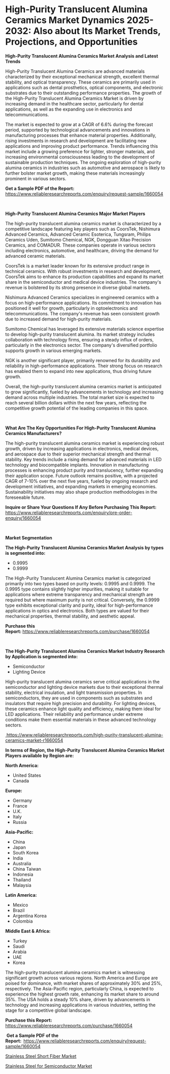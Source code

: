 <p><h1>High-Purity Translucent Alumina Ceramics Market Dynamics 2025-2032: Also about Its Market Trends, Projections, and Opportunities</h1></p><p><strong>High-Purity Translucent Alumina Ceramics Market Analysis and Latest Trends</strong></p>
<p><p>High-Purity Translucent Alumina Ceramics are advanced materials characterized by their exceptional mechanical strength, excellent thermal stability, and optical transparency. These ceramics are primarily used in applications such as dental prosthetics, optical components, and electronic substrates due to their outstanding performance properties. The growth of the High-Purity Translucent Alumina Ceramics Market is driven by increasing demand in the healthcare sector, particularly for dental applications, as well as the expanding use in electronics and telecommunications.</p><p>The market is expected to grow at a CAGR of 6.6% during the forecast period, supported by technological advancements and innovations in manufacturing processes that enhance material properties. Additionally, rising investments in research and development are facilitating new applications and improving product performance. Trends influencing this market include a growing preference for lighter, stronger materials, and increasing environmental consciousness leading to the development of sustainable production techniques. The ongoing exploration of high-purity alumina ceramics in industries such as automotive and aerospace is likely to further bolster market growth, making these materials increasingly prominent in various sectors.</p></p>
<p><strong>Get a Sample PDF of the Report:&nbsp;</strong> <a href="https://www.reliableresearchreports.com/enquiry/request-sample/1660054?utm_campaign=48&utm_medium=2&utm_source=Github&utm_content=ia&utm_term=17012025&utm_id=high-purity-translucent-alumina-ceramics">https://www.reliableresearchreports.com/enquiry/request-sample/1660054</a></p>
<p>&nbsp;</p>
<p><strong>High-Purity Translucent Alumina Ceramics Major Market Players</strong></p>
<p><p>The high-purity translucent alumina ceramics market is characterized by a competitive landscape featuring key players such as CoorsTek, Nishimura Advanced Ceramics, Advanced Ceramic Esoterica, Tungsram, Philips Ceramics Uden, Sumitomo Chemical, NGK, Dongguan Xitao Precision Ceramics, and COMADUR. These companies operate in various sectors including electronics, automotive, and healthcare, driving the demand for advanced ceramic materials.</p><p>CoorsTek is a market leader known for its extensive product range in technical ceramics. With robust investments in research and development, CoorsTek aims to enhance its production capabilities and expand its market share in the semiconductor and medical device industries. The company's revenue is bolstered by its strong presence in diverse global markets.</p><p>Nishimura Advanced Ceramics specializes in engineered ceramics with a focus on high-performance applications. Its commitment to innovation has positioned it well for growth, particularly in optoelectronics and telecommunications. The company's revenue has seen consistent growth due to increased demand for high-purity materials.</p><p>Sumitomo Chemical has leveraged its extensive materials science expertise to develop high-purity translucent alumina. Its market strategy includes collaboration with technology firms, ensuring a steady influx of orders, particularly in the electronics sector. The company's diversified portfolio supports growth in various emerging markets.</p><p>NGK is another significant player, primarily renowned for its durability and reliability in high-performance applications. Their strong focus on research has enabled them to expand into new applications, thus driving future growth.</p><p>Overall, the high-purity translucent alumina ceramics market is anticipated to grow significantly, fueled by advancements in technology and increasing demand across multiple industries. The total market size is expected to reach several billion dollars within the next few years, reflecting the competitive growth potential of the leading companies in this space.</p></p>
<p>&nbsp;</p>
<p><strong>What Are The Key Opportunities For High-Purity Translucent Alumina Ceramics Manufacturers?</strong></p>
<p><p>The high-purity translucent alumina ceramics market is experiencing robust growth, driven by increasing applications in electronics, medical devices, and aerospace due to their superior mechanical strength and thermal stability. Key trends include a rising demand for advanced materials in LED technology and biocompatible implants. Innovation in manufacturing processes is enhancing product purity and translucency, further expanding their application scope. Future outlook remains positive, with a projected CAGR of 7-10% over the next five years, fueled by ongoing research and development initiatives, and expanding markets in emerging economies. Sustainability initiatives may also shape production methodologies in the foreseeable future.</p></p>
<p><strong>Inquire or Share Your Questions If Any Before Purchasing This Report:</strong> <a href="https://www.reliableresearchreports.com/enquiry/pre-order-enquiry/1660054?utm_campaign=48&utm_medium=2&utm_source=Github&utm_content=ia&utm_term=17012025&utm_id=high-purity-translucent-alumina-ceramics">https://www.reliableresearchreports.com/enquiry/pre-order-enquiry/1660054</a></p>
<p>&nbsp;</p>
<p><strong>Market Segmentation</strong></p>
<p><strong>The High-Purity Translucent Alumina Ceramics Market Analysis by types is segmented into:</strong></p>
<p><ul><li>0.9995</li><li>0.9999</li></ul></p>
<p><p>The High-Purity Translucent Alumina Ceramics market is categorized primarily into two types based on purity levels: 0.9995 and 0.9999. The 0.9995 type contains slightly higher impurities, making it suitable for applications where extreme transparency and mechanical strength are required but where maximum purity is not critical. Conversely, the 0.9999 type exhibits exceptional clarity and purity, ideal for high-performance applications in optics and electronics. Both types are valued for their mechanical properties, thermal stability, and aesthetic appeal.</p></p>
<p><strong>Purchase this Report:&nbsp;</strong><a href="https://www.reliableresearchreports.com/purchase/1660054?utm_campaign=48&utm_medium=2&utm_source=Github&utm_content=ia&utm_term=17012025&utm_id=high-purity-translucent-alumina-ceramics">https://www.reliableresearchreports.com/purchase/1660054</a></p>
<p>&nbsp;</p>
<p><strong>The High-Purity Translucent Alumina Ceramics Market Industry Research by Application is segmented into:</strong></p>
<p><ul><li>Semiconductor</li><li>Lighting Device</li></ul></p>
<p><p>High-purity translucent alumina ceramics serve critical applications in the semiconductor and lighting device markets due to their exceptional thermal stability, electrical insulation, and light transmission properties. In semiconductors, they are used in components such as substrates and insulators that require high precision and durability. For lighting devices, these ceramics enhance light quality and efficiency, making them ideal for LED applications. Their reliability and performance under extreme conditions make them essential materials in these advanced technology sectors.</p></p>
<p><a href="https://www.reliableresearchreports.com/high-purity-translucent-alumina-ceramics-market-r1660054?utm_campaign=48&utm_medium=2&utm_source=Github&utm_content=ia&utm_term=17012025&utm_id=high-purity-translucent-alumina-ceramics">&nbsp;https://www.reliableresearchreports.com/high-purity-translucent-alumina-ceramics-market-r1660054</a></p>
<p><strong>In terms of Region, the High-Purity Translucent Alumina Ceramics Market Players available by Region are:</strong></p>
<p>
    <p> <strong> North America: </strong>
        <ul>
            <li>United States</li>
            <li>Canada</li>
        </ul>
        </p> 
    <p> <strong> Europe: </strong>
        <ul>
            <li>Germany</li>
            <li>France</li>
            <li>U.K.</li>
            <li>Italy</li>
            <li>Russia</li>
        </ul>
        </p> 
    <p> <strong> Asia-Pacific: </strong>
        <ul>
            <li>China</li>
            <li>Japan</li>
            <li>South Korea</li>
            <li>India</li>
            <li>Australia</li>
            <li>China Taiwan</li>
            <li>Indonesia</li>
            <li>Thailand</li>
            <li>Malaysia</li>
        </ul>
        </p> 
    <p> <strong> Latin America: </strong>
        <ul>
            <li>Mexico</li>
            <li>Brazil</li>
            <li>Argentina Korea</li>
            <li>Colombia</li>
        </ul>
        </p> 
    <p> <strong> Middle East & Africa: </strong>
        <ul>
            <li>Turkey</li>
            <li>Saudi</li>
            <li>Arabia</li>
            <li>UAE</li>
            <li>Korea</li>
        </ul>
    </p>
    </p>
<p><p>The high-purity translucent alumina ceramics market is witnessing significant growth across various regions. North America and Europe are poised for dominance, with market shares of approximately 30% and 25%, respectively. The Asia-Pacific region, particularly China, is expected to experience the highest growth rate, enhancing its market share to around 35%. The USA holds a steady 10% share, driven by advancements in technology and increasing applications in various industries, setting the stage for a competitive global landscape.</p></p>
<p><strong>Purchase this Report: </strong><a href="https://www.reliableresearchreports.com/purchase/1660054?utm_campaign=48&utm_medium=2&utm_source=Github&utm_content=ia&utm_term=17012025&utm_id=high-purity-translucent-alumina-ceramics">https://www.reliableresearchreports.com/purchase/1660054</a></p>
<p>&nbsp;<strong>Get a Sample PDF of the Report:&nbsp;&nbsp;</strong><a href="https://www.reliableresearchreports.com/enquiry/request-sample/1660054?utm_campaign=48&utm_medium=2&utm_source=Github&utm_content=ia&utm_term=17012025&utm_id=high-purity-translucent-alumina-ceramics">https://www.reliableresearchreports.com/enquiry/request-sample/1660054</a></p>
<p><strong></strong></p>
<p><p><a href="https://github.com/tamiaknaub6/Market-Research-Report-List-1/blob/main/stainless-steel-short-fiber-market.md?utm_campaign=48&utm_medium=2&utm_source=Github&utm_content=ia&utm_term=17012025&utm_id=high-purity-translucent-alumina-ceramics">Stainless Steel Short Fiber Market</a></p><p><a href="https://github.com/mathastilley812967/Market-Research-Report-List-1/blob/main/stainless-steel-for-semiconductor-market.md?utm_campaign=48&utm_medium=2&utm_source=Github&utm_content=ia&utm_term=17012025&utm_id=high-purity-translucent-alumina-ceramics">Stainless Steel for Semiconductor Market</a></p></p>